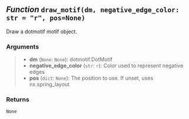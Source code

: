 ## *Function* `draw_motif(dm, negative_edge_color: str = "r", pos=None)`


Draw a dotmotif motif object.

### Arguments
> - **dm** (`None`: `None`): dotmotif.DotMotif
> - **negative_edge_color** (`str`: `r`): Color used to represent negative edges
> - **pos** (`dict`: `None`): The position to use. If unset, uses nx.spring_layout

### Returns
    None


